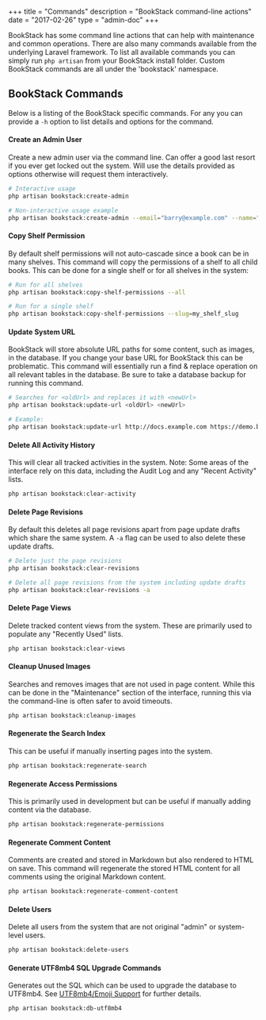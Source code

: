 +++
title = "Commands"
description = "BookStack command-line actions"
date = "2017-02-26"
type = "admin-doc"
+++

BookStack has some command line actions that can help with maintenance and common operations. There are also many commands available from the underlying Laravel framework. To list all available commands you can simply run `php artisan` from your BookStack install folder. Custom BookStack commands are all under the 'bookstack' namespace.

## BookStack Commands

Below is a listing of the BookStack specific commands. For any you can provide a `-h` option to list details and options for the command.

#### Create an Admin User

Create a new admin user via the command line. Can offer a good last resort if you ever get locked out the system.
Will use the details provided as options otherwise will request them interactively.

```bash
# Interactive usage
php artisan bookstack:create-admin

# Non-interactive usage example
php artisan bookstack:create-admin --email="barry@example.com" --name="Bazza" --password="hunter2"
```

#### Copy Shelf Permission

By default shelf permissions will not auto-cascade since a book can be in many shelves.
This command will copy the permissions of a shelf to all child books.
This can be done for a single shelf or for all shelves in the system:

```bash
# Run for all shelves
php artisan bookstack:copy-shelf-permissions --all

# Run for a single shelf
php artisan bookstack:copy-shelf-permissions --slug=my_shelf_slug
```

#### Update System URL

BookStack will store absolute URL paths for some content, such as images, in the database.
If you change your base URL for BookStack this can be problematic.
This command will essentially run a find & replace operation on all relevant tables in the database.
Be sure to take a database backup for running this command.

```bash
# Searches for <oldUrl> and replaces it with <newUrl>
php artisan bookstack:update-url <oldUrl> <newUrl>

# Example:
php artisan bookstack:update-url http://docs.example.com https://demo.bookstackapp.com
```

#### Delete All Activity History

This will clear all tracked activities in the system. Note: Some areas of the interface rely on this data, including the Audit Log and any "Recent Activity" lists.

```bash
php artisan bookstack:clear-activity
```

#### Delete Page Revisions

By default this deletes all page revisions apart from page update drafts which share the same system.
A `-a` flag can be used to also delete these update drafts.

```bash
# Delete just the page revisions
php artisan bookstack:clear-revisions

# Delete all page revisions from the system including update drafts
php artisan bookstack:clear-revisions -a
```

#### Delete Page Views

Delete tracked content views from the system. These are primarily used to populate any "Recently Used" lists.

```bash
php artisan bookstack:clear-views
```

#### Cleanup Unused Images

Searches and removes images that are not used in page content.
While this can be done in the "Maintenance" section of the interface, running this via the command-line is often safer to avoid timeouts.

```bash
php artisan bookstack:cleanup-images
```

#### Regenerate the Search Index

This can be useful if manually inserting pages into the system.

```bash
php artisan bookstack:regenerate-search
```

#### Regenerate Access Permissions

This is primarily used in development but can be useful if manually adding content via the database.

```bash
php artisan bookstack:regenerate-permissions
```

#### Regenerate Comment Content

Comments are created and stored in Markdown but also rendered to HTML on save.
This command will regenerate the stored HTML content for all comments using the original Markdown content.

```bash
php artisan bookstack:regenerate-comment-content
```

#### Delete Users

Delete all users from the system that are not original "admin" or system-level users.

```bash
php artisan bookstack:delete-users
```

#### Generate UTF8mb4 SQL Upgrade Commands

Generates out the SQL which can be used to upgrade the database to UTF8mb4.
See [UTF8mb4/Emoji Support](/docs/admin/ut8mb4-support/) for further details.

```bash
php artisan bookstack:db-utf8mb4
```